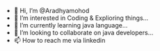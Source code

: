 - 👋 Hi, I’m @Aradhyamohod
- 👀 I’m interested in Coding & Explioring things...
- 🌱 I’m currently learning java language...
- 💞️ I’m looking to collaborate on java developers...
- 📫 How to reach me via linkedin

<!---
Aradhyamohod/Aradhyamohod is a ✨ special ✨ repository because its `README.md` (this file) appears on your GitHub profile.
You can click the Preview link to take a look at your changes.
--->
